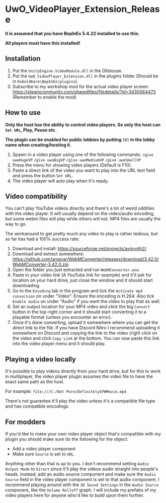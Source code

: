 # UwO_VideoPlayer_Extension_Release

**It is assumed that you have BepInEx 5.4.22 installed to use this.**

**All players must have this installed!**
## Installation
1. Put the `UnityEngine.VideoModule.dll` in the Dllstouse.
2. Put the `UwO_VideoPlayer_Extension.dll` in the plugins folder (Should be in `KoboldKare\BepInEx\plugins`).
3. Subscribe to my workshop mod for the actual video player screen: https://steamcommunity.com/sharedfiles/filedetails/?id=3430064473 (Remember to enable the mod)
## How to use
 **Only the host has the ability to control video players. So only the host can `Set URL`, Play, Pause etc.**

**The plugin can be enabled for public lobbies by putting `(V)` in the lobby name when creating/hosting it.**

1. Spawn in a video player using one of the following commands:
`/give uwoHugeVP`
`/give uwoBigVP`
`/give uwoMediumVP`
`/give uwoSmallVP`
2. Press the menu for showing video players (Default is F10).
3. Paste a direct link of the video you want to play into the URL text field and press the button `Set URL`.
4. The video player will auto play when it's ready.
## Video compatibility
You can't play YouTube videos directly and there's a lot of weird oddities with the video player. It will usually depend on the video/audio encoding, but some webm files will play while others will not. MP4 files are usually the way to go.

The workaround to get pretty much any video to play is rather tedious, but so far has had a 100% success rate:
1. Download and install: https://sourceforge.net/projects/avisynth2/
2. Download and extract somewhere: https://github.com/argorar/WebMConverter/releases/download/3.42.0/WebMConverter-3.42.0.zip
3. Open the folder you just extracted and run `WebMConverter.exe`.
4. Paste in your video link (A YouTube link for example) and it'll ask for location on your hard drive, just close the window and it should start downloading.
5. Go to the `Encoding` tab in the program and tick the `Activate mp4 conversion` on under "Video". Ensure the encoding is H.264. Also tick `Enable audio` on under "Audio" if you want the video to play that as well.
6. Set an output location for your MP4 video and click the big `Convert` button in the top-right corner and it should start converting it to a playable format (unless you encounter an error).
7. Once it's done converting, upload it somewhere where you can get the direct link to the file. If you have Discord Nitro I recommend uploading it somewhere on Discord and copying the link to the video (right click on the video and click `Copy Link` at the bottom. You can now paste this link into the video player menu and it should play.
## Playing a video locally
It's possible to play videos directly from your hard drive, but for this to work in multiplayer, the video player plugin assumes the video file to have the exact same path as the host.

For example: `file:///C:/Not Porn/DefinitelySFWMovie.mp4`

There's not guarantee it'll play the video unless it's a compatible file type and has compatible encodings.
## For modders
If you'd like to make your own video player object that's compatible with my plugin you should make sure do the following for the object:

- Add a video player component
- Make sure `Source` is set to `URL`.

Anything other than that is up to you. I don't recommend setting `Audio Output Mode` to `Direct` since it'll play the videos audio straight into people's heads. Instead, add an audio source component and make sure the `Audio Source` field in the video player component is set to that audio component. I recommend playing around with the `3D Sound Settings` in the `Audio Source` component, like the `Volume Rolloff` graph. I will include my prefabs of my video players here for anyone who'd like to build upon them further.
